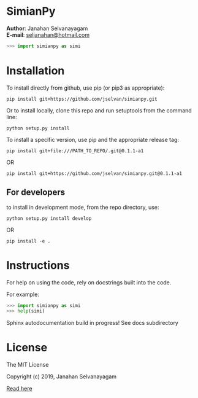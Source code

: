 # SimianPy

**Author**: Janahan Selvanayagam  
**E-mail**: <seljanahan@hotmail.com>  

```python
>>> import simianpy as simi
```

# Installation  

To install directly from github, use pip (or pip3 as appropriate):
```
pip install git+https://github.com/jselvan/simianpy.git
```

Or to install locally, clone this repo and run setuptools from the command line:
```
python setup.py install
```

To install a specific version, use pip and the appropriate release tag:
```
pip install git+file:///PATH_TO_REPO/.git@0.1.1-a1
```
OR
```
pip install git+https://github.com/jselvan/simianpy.git@0.1.1-a1
```

## For developers
to install in development mode, from the repo directory, use:
```
python setup.py install develop
```
OR 
```
pip install -e .
```

# Instructions
For help on using the code, rely on docstrings built into the code.  

For example:  
```python
>>> import simianpy as simi
>>> help(simi) 
```

Sphinx autodocumentation build in progress! See docs subdirectory

# License
The MIT License

Copyright (c) 2019, Janahan Selvanayagam  

[Read here](LICENSE.txt)
